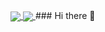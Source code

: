 <a href="https://github.com/anuraghazra/github-readme-stats">
  <img align="center" src="https://github-readme-stats.vercel.app/api/pin/?username=anuraghazra&repo=github-readme-stats" />
</a>
<a href="https://github.com/anuraghazra/convoychat">
  <img align="center" src="https://github-readme-stats.vercel.app/api/pin/?username=BeegYoshee&repo=BeegYoshee" />
</a>
### Hi there 👋


<!--
**BeegYoshee/BeegYoshee** is a ✨ _special_ ✨ repository because its `README.md` (this file) appears on your GitHub profile

BeegYoshee
